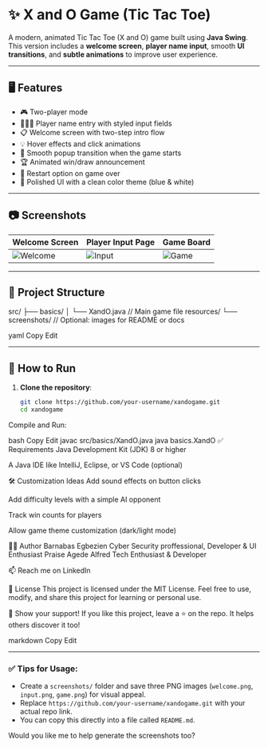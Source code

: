 # ✨ X and O Game (Tic Tac Toe)

A modern, animated Tic Tac Toe (X and O) game built using **Java Swing**.  
This version includes a **welcome screen**, **player name input**, smooth **UI transitions**, and **subtle animations** to improve user experience.

---

## 🖥️ Features

- 🎮 Two-player mode
- 🧑‍🤝‍🧑 Player name entry with styled input fields
- 📋 Welcome screen with two-step intro flow
- 💡 Hover effects and click animations
- 🎉 Smooth popup transition when the game starts
- 🏆 Animated win/draw announcement
- 🔁 Restart option on game over
- 💎 Polished UI with a clean color theme (blue & white)

---

## 📷 Screenshots

| Welcome Screen         | Player Input Page          | Game Board               |
|------------------------|----------------------------|--------------------------|
| ![Welcome](screenshots/welcome.png) | ![Input](screenshots/input.png) | ![Game](screenshots/game.png) |

---

## 📁 Project Structure

src/
├── basics/
│ └── XandO.java // Main game file
resources/
└── screenshots/ // Optional: images for README or docs

yaml
Copy
Edit

---

## 🚀 How to Run

1. **Clone the repository**:
   ```bash
   git clone https://github.com/your-username/xandogame.git
   cd xandogame
Compile and Run:

bash
Copy
Edit
javac src/basics/XandO.java
java basics.XandO
✅ Requirements
Java Development Kit (JDK) 8 or higher

A Java IDE like IntelliJ, Eclipse, or VS Code (optional)

🛠️ Customization Ideas
Add sound effects on button clicks

Add difficulty levels with a simple AI opponent

Track win counts for players

Allow game theme customization (dark/light mode)

🧑‍💻 Author
Barnabas Egbezien
Cyber Security proffessional, Developer & UI Enthusiast
Praise Agede Alfred
Tech Enthusiast & Developer

📫 Reach me on LinkedIn

📄 License
This project is licensed under the MIT License.
Feel free to use, modify, and share this project for learning or personal use.

🌟 Show your support!
If you like this project, leave a ⭐ on the repo. It helps others discover it too!

markdown
Copy
Edit

---

### ✅ Tips for Usage:
- Create a `screenshots/` folder and save three PNG images (`welcome.png`, `input.png`, `game.png`) for visual appeal.
- Replace `https://github.com/your-username/xandogame.git` with your actual repo link.
- You can copy this directly into a file called `README.md`.

Would you like me to help generate the screenshots too?
